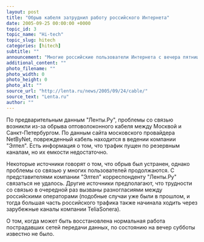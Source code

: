 ```yaml
---
layout: post
title: "Обрыв кабеля затруднил работу российского Интернета"
date: 2005-09-25 00:00:00 +0000
topic_id: 3
topic_name: "Hi-tech"
topic_slug: hitech
categories: [hitech]
subtitle: ""
announcement: "Многие российские пользователи Интернета с вечера пятницы отметили ухудшение связи с зарубежными веб-узлами. Также затруднен доступ к некоторым российским сайтам. Технические специалисты указывают, что маршруты интернет-трафика между Москвой и Санкт-Петербургом начали пролегать через зарубежные сети - в основном, через магистральные каналы скандинавского оператора TeliaSonera."
additional_content: ""
photo_filename: ""
photo_width: 0
photo_height: 0
photo_alt: ""
source_url: "http://lenta.ru/news/2005/09/24/cable/"
source_text: "Lenta.ru"
author: ""
---
```

По предварительным данным "Ленты.Ру", проблемы со связью возникли из-за обрыва оптоволоконного кабеля между Москвой и Санкт-Петербургом. По данным сайта московского провайдера NetByNet, поврежденный кабель находится в ведении компании "Элтел". Есть информация о том, что трафик пущен по резервным каналам, но их емкости недостаточно.

Некоторые источники говорят о том, что обрыв был устранен, однако проблемы со связью у многих пользователей продолжаются. С представителями компании "Элтел" корреспонденту "Ленты.Ру" связаться не удалось. Другие источники предполагают, что трудности со связью в очередной раз вызваны разногласиями между российскими операторами (подобные случаи уже были в прошлом, и тогда большая часть российского трафика также начинала ходить через зарубежные каналы компании TeliaSonera).

О том, когда может быть восстановлена нормальная работа пострадавших сетей передачи данных, по состоянию на вечер субботы известно не было.
